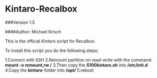 # Kintaro-Recalbox

###Version 1.5

####Author: Michael Kirsch

This is the official Kintaro script for Recalbox.

To install this script you do the following steps:

1.Connect with SSH
2.Remount partition on read-write with the command: **mount -o remount,rw /**
3.Then copy the **S100kintaro.sh** into **/etc/init.d**
4.Copy the **kintaro**-folder into **/opt/** 
5.reboot